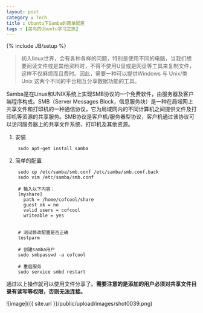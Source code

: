```yaml
---
layout: post
category : Tech
title : Ubuntu下Samba的简单配置
tags : [菜鸟的Ubuntu学习之旅]
---
```

{% include JB/setup %}

>初入linux世界，会有各种各样的问题，特别是使用不同的电脑，当我们想要阅读文件或是其他资料时，不得不使用U盘或是网盘等工具来复制文件，这样不仅麻烦而且费时。因此，需要一种可以提供Windows 与 Unix/类Unix 这两个不同的平台相互分享数据功能的工具。

Samba是在Linux和UNIX系统上实现SMB协议的一个免费软件，由服务器及客户端程序构成。SMB（Server Messages Block，信息服务块）是一种在局域网上共享文件和打印机的一种通信协议，它为局域网内的不同计算机之间提供文件及打印机等资源的共享服务。SMB协议是客户机/服务器型协议，客户机通过该协议可以访问服务器上的共享文件系统、打印机及其他资源。

1. 安装

        sudo apt-get install samba
        
2. 简单的配置

        sudo cp /etc/samba/smb.conf /etc/samba/smb.conf.back
        sudo vim /etc/samba/smb.conf
        
        # 输入以下内容：
        [myshare]
          path = /home/cofcool/share 
          guest ok = no
          valid users = cofcool
          writeable = yes
          
         
        # 测试修改配置是否正确
        testparm
        
        # 创建samba用户
        sudo smbpasswd -a cofcool
        
        # 重启服务
        sudo service smbd restart
        
通过以上操作就可以使用文件分享了。**需要注意的是添加的用户必须对共享文件目录有读写等权限，否则无法连接。**

![image]({{ site.url }}/public/upload/images/shot0039.png)